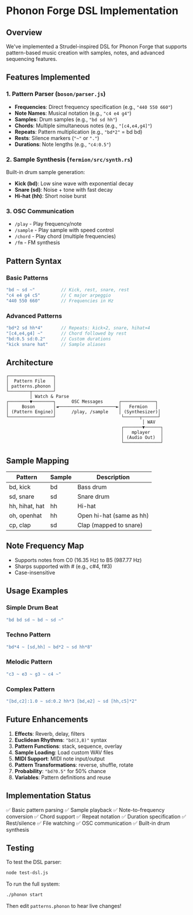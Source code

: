 # Phonon Forge DSL Implementation

## Overview
We've implemented a Strudel-inspired DSL for Phonon Forge that supports pattern-based music creation with samples, notes, and advanced sequencing features.

## Features Implemented

### 1. Pattern Parser (`boson/parser.js`)
- **Frequencies**: Direct frequency specification (e.g., `"440 550 660"`)
- **Note Names**: Musical notation (e.g., `"c4 e4 g4"`) 
- **Samples**: Drum samples (e.g., `"bd sd hh"`)
- **Chords**: Multiple simultaneous notes (e.g., `"[c4,e4,g4]"`)
- **Repeats**: Pattern multiplication (e.g., `"bd*2"` = bd bd)
- **Rests**: Silence markers (`"~"` or `"."`)
- **Durations**: Note lengths (e.g., `"c4:0.5"`)

### 2. Sample Synthesis (`fermion/src/synth.rs`)
Built-in drum sample generation:
- **Kick (bd)**: Low sine wave with exponential decay
- **Snare (sd)**: Noise + tone with fast decay
- **Hi-hat (hh)**: Short noise burst

### 3. OSC Communication
- `/play` - Play frequency/note
- `/sample` - Play sample with speed control
- `/chord` - Play chord (multiple frequencies)
- `/fm` - FM synthesis

## Pattern Syntax

### Basic Patterns
```javascript
"bd ~ sd ~"          // Kick, rest, snare, rest
"c4 e4 g4 c5"        // C major arpeggio
"440 550 660"        // Frequencies in Hz
```

### Advanced Patterns
```javascript
"bd*2 sd hh*4"       // Repeats: kick×2, snare, hihat×4
"[c4,e4,g4] ~"       // Chord followed by rest
"bd:0.5 sd:0.2"      // Custom durations
"kick snare hat"     // Sample aliases
```

## Architecture

```
┌─────────────────┐
│  Pattern File   │ 
│ patterns.phonon │
└────────┬────────┘
         │ Watch & Parse
┌────────▼────────┐      OSC Messages      ┌─────────────┐
│     Boson       │◄──────────────────────►│   Fermion   │
│ (Pattern Engine)│      /play, /sample    │ (Synthesizer)│
└─────────────────┘                         └──────┬──────┘
                                                    │ WAV
                                            ┌───────▼──────┐
                                            │   mplayer    │
                                            │ (Audio Out)  │
                                            └──────────────┘
```

## Sample Mapping

| Pattern | Sample | Description |
|---------|--------|-------------|
| bd, kick | bd | Bass drum |
| sd, snare | sd | Snare drum |
| hh, hihat, hat | hh | Hi-hat |
| oh, openhat | hh | Open hi-hat (same as hh) |
| cp, clap | sd | Clap (mapped to snare) |

## Note Frequency Map
- Supports notes from C0 (16.35 Hz) to B5 (987.77 Hz)
- Sharps supported with # (e.g., c#4, f#3)
- Case-insensitive

## Usage Examples

### Simple Drum Beat
```javascript
"bd bd sd ~ bd ~ sd ~"
```

### Techno Pattern
```javascript
"bd*4 ~ [sd,hh] ~ bd*2 ~ sd hh*8"
```

### Melodic Pattern
```javascript
"c3 ~ e3 ~ g3 ~ c4 ~"
```

### Complex Pattern
```javascript
"[bd,c2]:1.0 ~ sd:0.2 hh*3 [bd,e2] ~ sd [hh,c5]*2"
```

## Future Enhancements

1. **Effects**: Reverb, delay, filters
2. **Euclidean Rhythms**: `"bd(3,8)"` syntax
3. **Pattern Functions**: stack, sequence, overlay
4. **Sample Loading**: Load custom WAV files
5. **MIDI Support**: MIDI note input/output
6. **Pattern Transformations**: reverse, shuffle, rotate
7. **Probability**: `"bd?0.5"` for 50% chance
8. **Variables**: Pattern definitions and reuse

## Implementation Status

✅ Basic pattern parsing
✅ Sample playback
✅ Note-to-frequency conversion
✅ Chord support
✅ Repeat notation
✅ Duration specification
✅ Rest/silence
✅ File watching
✅ OSC communication
✅ Built-in drum synthesis

## Testing

To test the DSL parser:
```bash
node test-dsl.js
```

To run the full system:
```bash
./phonon start
```

Then edit `patterns.phonon` to hear live changes!